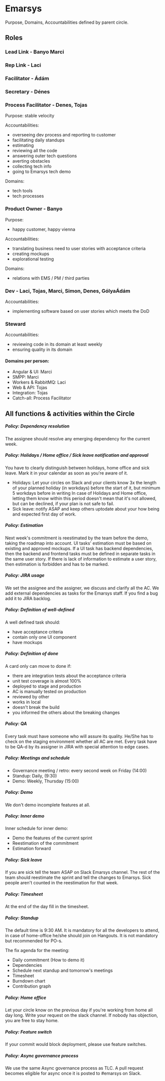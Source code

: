 # Emarsys
Purpose, Domains, Accountabilities defined by parent circle.

## Roles
### Lead Link - Banyo Marci
### Rep Link - Laci	
### Facilitator - Ádám
### Secretary - Dénes

### Process Facilitator - Denes, Tojas
Purpose: stable velocity

Accountabilities:
- overseeing dev process and reporting to customer
- facilitating daily standups
- estimating
- reviewing all the code
- answering outer tech questions
- averting obstacles
- collecting tech info
- going to Emarsys tech demo

Domains:
- tech tools
- tech processes

### Product Owner - Banyo
Purpose:
- happy customer, happy vienna

Accountabilities:
- translating business need to user stories with acceptance criteria
- creating mockups 
- explorational testing

Domains:
- relations with EMS / PM / third parties

### Dev - Laci, Tojas, Marci, Simon, Denes, GólyaÁdám
Accountabilities:
- implementing software based on user stories which meets the DoD

### Steward
Accountabilities:
- reviewing code in its domain at least weekly
- ensuring quality in its domain

#### Domains per person:
- Angular & UI: Marci
- SMPP: Marci
- Workers & RabbitMQ: Laci
- Web & API: Tojas
- Integration: Tojas
- Catch-all: Process Facilitator

## All functions & activities within the Circle

##### Policy: Dependency resolution
The assignee should resolve any emerging dependency for the current week.

##### Policy: Holidays / Home office / Sick leave notification and approval
You have to clearly distinguish between holidays, home office and sick leave. Mark it in your calendar as soon as you're aware of it.
- Holidays: Let your circles on Slack and your clients know 3x the length of your planned holiday (in workdays) before the start of it, but minimum 5 workdays before in writing
In case of Holidays and Home office, letting them know within this period doesn't mean that it's not allowed, but can be declined, if your plan is not safe to fail.
- Sick leave: notify ASAP and keep others uptodate about your how being and expected first day of work.

##### Policy: Estimation
Next week's commitment is reestimated by the team before the demo, 
taking the roadmap into account.
UI tasks' estimation must be based on existing and approved mockups.
If a UI task has backend dependencies, then the backend and frontend tasks must be defined in
separate tasks in the same user story.
If there is lack of information to estimate a user story, then estimation is
forbidden and has to be marked.

##### Policy: JIRA usage
We set the assignee and the assigner, we discuss and clarify all the AC. 
We add external dependencies as tasks for the Emarsys staff. 
If you find a bug add it to JIRA backlog.

##### Policy: Definition of well-defined
A well defined task should:
- have acceptance criteria
- contain only one UI component
- have mockups

##### Policy: Definition of done
A card only can move to done if:
- there are integration tests about the acceptance criteria
- unit test coverage is almost 100%
- deployed to stage and production
- AC is manually tested on production
- reviewed by other
- works in local
- doesn't break the build
- you informed the others about the breaking changes

##### Policy: QA
Every task must have someone who will assure its quality. 
He/She has to check on the staging environment whether all AC are met. 
Every task have to be QA-d by its assigner in JIRA with special attention to edge cases.

##### Policy: Meetings and schedule
- Governance meeting / retro: every second week on Friday (14:00)
- Standup: Daily, (9:30)
- Demo: Weekly, Thursday (15:00)

##### Policy: Demo
We don't demo incomplete features at all. 

##### Policy: Inner demo
Inner schedule for inner demo:
- Demo the features of the current sprint
- Reestimation of the commitment
- Estimation forward

##### Policy: Sick leave
If you are sick tell the team ASAP on Slack Emarsys channel. 
The rest of the team should reestimate the sprint and tell the changes to Emarsys. 
Sick people aren't counted in the reestimation for that week.

##### Policy: Timesheet
At the end of the day fill in the timesheet.

##### Policy: Standup
The default time is 9:30 AM.
It is mandatory for all the developers to attend, in case of home-office he/she should join on Hangouts.
It is not mandatory but recommended for PO-s.

The fix agenda for the meeting:
- Daily commitment (How to demo it)
- Dependencies
- Schedule next standup and tomorrow's meetings
- Timesheet
- Burndown chart
- Contribution graph

##### Policy: Home office
Let your circle know on the previous day if you're working from home all day long.
Write your request on the slack channel. If nobody has objection, you are free to stay home.

##### Policy: Feature switch
If your commit would block deployment, please use feature switches.

##### Policy: Async governance process
We use the same Async governance process as TLC. A pull request becomes eligible for async once it is posted to #emarsys on Slack.
